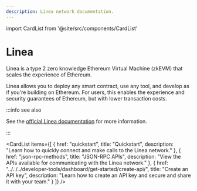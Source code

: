 ```yaml
---
description: Linea network documentation.
---
```


import CardList from '@site/src/components/CardList'

# Linea

Linea is a type 2 zero knowledge Ethereum Virtual Machine (zkEVM) that scales the experience of Ethereum.

Linea allows you to deploy any smart contract, use any tool, and develop as if you're building
on Ethereum. For users, this enables the experience and security guarantees of Ethereum, but with lower transaction costs.

:::info see also

See the [official Linea documentation](https://docs.linea.build/) for more information.

:::

<CardList
  items={[
    {
      href: "quickstart",
      title: "Quickstart",
      description: "Learn how to quickly connect and make calls to the Linea network."
    },
    {
      href: "json-rpc-methods",
      title: "JSON-RPC APIs",
      description: "View the APIs available for communicating with the Linea network."
    },
    {
      href: "../../../developer-tools/dashboard/get-started/create-api/",
      title: "Create an API key",
      description: "Learn how to create an API key and secure and share it with your team."
    }
  ]}
/>
